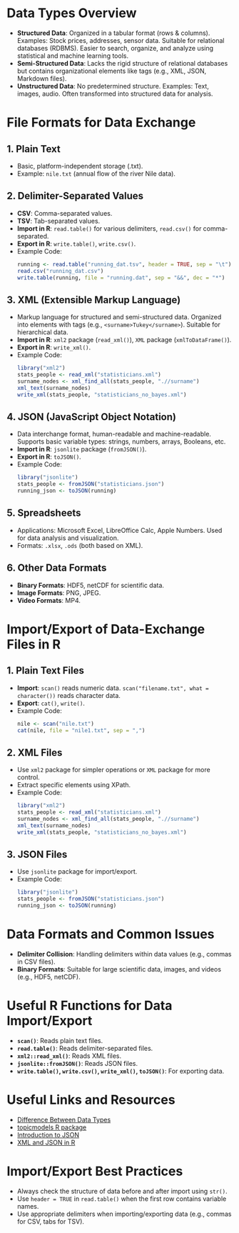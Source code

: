 # Data Types Overview
- **Structured Data**: Organized in a tabular format (rows & columns). Examples: Stock prices, addresses, sensor data. Suitable for relational databases (RDBMS). Easier to search, organize, and analyze using statistical and machine learning tools.
- **Semi-Structured Data**: Lacks the rigid structure of relational databases but contains organizational elements like tags (e.g., XML, JSON, Markdown files).
- **Unstructured Data**: No predetermined structure. Examples: Text, images, audio. Often transformed into structured data for analysis.

# File Formats for Data Exchange
## 1. **Plain Text**
- Basic, platform-independent storage (.txt).
- Example: `nile.txt` (annual flow of the river Nile data).

## 2. **Delimiter-Separated Values**
- **CSV**: Comma-separated values.
- **TSV**: Tab-separated values.
- **Import in R**: `read.table()` for various delimiters, `read.csv()` for comma-separated.
- **Export in R**: `write.table()`, `write.csv()`.
- Example Code:
    ```r
    running <- read.table("running_dat.tsv", header = TRUE, sep = "\t")
    read.csv("running_dat.csv")
    write.table(running, file = "running.dat", sep = "&&", dec = "*")
    ```

## 3. **XML (Extensible Markup Language)**
- Markup language for structured and semi-structured data. Organized into elements with tags (e.g., `<surname>Tukey</surname>`). Suitable for hierarchical data.
- **Import in R**: `xml2` package (`read_xml()`), `XML` package (`xmlToDataFrame()`).
- **Export in R**: `write_xml()`.
- Example Code:
    ```r
    library("xml2")
    stats_people <- read_xml("statisticians.xml")
    surname_nodes <- xml_find_all(stats_people, ".//surname")
    xml_text(surname_nodes)
    write_xml(stats_people, "statisticians_no_bayes.xml")
    ```

## 4. **JSON (JavaScript Object Notation)**
- Data interchange format, human-readable and machine-readable. Supports basic variable types: strings, numbers, arrays, Booleans, etc.
- **Import in R**: `jsonlite` package (`fromJSON()`).
- **Export in R**: `toJSON()`.
- Example Code:
    ```r
    library("jsonlite")
    stats_people <- fromJSON("statisticians.json")
    running_json <- toJSON(running)
    ```

## 5. **Spreadsheets**
- Applications: Microsoft Excel, LibreOffice Calc, Apple Numbers. Used for data analysis and visualization.
- Formats: `.xlsx`, `.ods` (both based on XML).

## 6. **Other Data Formats**
- **Binary Formats**: HDF5, netCDF for scientific data.
- **Image Formats**: PNG, JPEG.
- **Video Formats**: MP4.

# Import/Export of Data-Exchange Files in R
## 1. **Plain Text Files**
- **Import**: `scan()` reads numeric data. `scan("filename.txt", what = character())` reads character data.
- **Export**: `cat()`, `write()`.
- Example Code:
    ```r
    nile <- scan("nile.txt")
    cat(nile, file = "nile1.txt", sep = ",")
    ```

## 2. **XML Files**
- Use `xml2` package for simpler operations or `XML` package for more control.
- Extract specific elements using XPath.
- Example Code:
    ```r
    library("xml2")
    stats_people <- read_xml("statisticians.xml")
    surname_nodes <- xml_find_all(stats_people, ".//surname")
    xml_text(surname_nodes)
    write_xml(stats_people, "statisticians_no_bayes.xml")
    ```

## 3. **JSON Files**
- Use `jsonlite` package for import/export.
- Example Code:
    ```r
    library("jsonlite")
    stats_people <- fromJSON("statisticians.json")
    running_json <- toJSON(running)
    ```

# Data Formats and Common Issues
- **Delimiter Collision**: Handling delimiters within data values (e.g., commas in CSV files).
- **Binary Formats**: Suitable for large scientific data, images, and videos (e.g., HDF5, netCDF).

# Useful R Functions for Data Import/Export
- **`scan()`**: Reads plain text files.
- **`read.table()`**: Reads delimiter-separated files.
- **`xml2::read_xml()`**: Reads XML files.
- **`jsonlite::fromJSON()`**: Reads JSON files.
- **`write.table()`, `write.csv()`, `write_xml()`, `toJSON()`**: For exporting data.

# Useful Links and Resources
- [Difference Between Data Types](https://www.forbes.com/sites/bernardmarr/2019/10/18/whats-the-difference-between-structured-semi-structured-and-unstructured-data/#2c51432a2b4d)
- [topicmodels R package](https://cran.r-project.org/package=topicmodels)
- [Introduction to JSON](https://www.w3schools.com/whatis/whatis_json.asp)
- [XML and JSON in R](https://cran.r-project.org/package=XML)

# Import/Export Best Practices
- Always check the structure of data before and after import using `str()`.
- Use `header = TRUE` in `read.table()` when the first row contains variable names.
- Use appropriate delimiters when importing/exporting data (e.g., commas for CSV, tabs for TSV).
